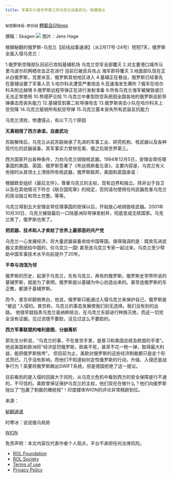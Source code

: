 ```yaml
---
title: 军事实力曾世界第三的乌克兰自废武功，惨遭侵占
---
```

`秘密翻译组-原创组` [轉載自GNews](https://gnews.org/zh-hans/2060509/)

撰稿：Skagen
![](https://assets.gnews.org/wp-content/uploads/2022/02/24016715-satireons.jpg)
图片：Jens Hage

根据秘翻的俄罗斯-乌克兰【前线战事速递】（从2月17号-24号）短短7天，俄罗斯全面入侵乌克兰：

1.俄罗斯空降部队目前已攻陷基辅机场 乌克兰空军全部覆灭
2.对主要港口城市马里乌波尔的两栖攻击正在进行 目前已被民兵攻占 海军即将覆灭
3.地面部队现在正从白俄罗斯，克里米亚，俄罗斯其他地区进入
4.基辅正在巷战，俄罗斯已经事先在基辅设置了军事人员
5.哈尔科夫遭受严重炮击
6.亚速海发生爆炸
7.俄军在哈尔科夫附近越境
8.俄罗斯远程导弹正在进行发射准备
9.所有乌克兰海军被摧毁或已无法正常使用
10.熬德萨沦陷
11.乌克兰中重型防空系统因全国各地的俄罗斯巡航导弹袭击而丧失能力
12.基辅受到第二轮导弹攻击
13.俄罗斯突击小队在哈尔科夫上空空降
14.乌克兰报销所有航空导弹
15.乌克兰基本丧失所有武装反抗能力

乌克兰溃败，惨遭侵占，有以下几个原因

**天真相信了西方承诺，自废武功**

苏联解体后，乌克兰从前苏联继承了先进的军事工业、研究机构、核武器以及各种现代化的武器装备，其军事实力曾排在美、俄之后居世界第三。

西方国家开出各种条件，力劝乌克兰销毁核武器。1994年12月5日，安理会常任理事国的美国、英国、俄罗斯签署了《布达佩斯备忘录》，主要内容是，乌克兰有义务按时从其领土上清除所有核武器，俄罗斯联邦，美国和英国承诺：

根据欧安组织《最后文件》，尊重乌克兰的主权，现有边界和独立。除非出于自卫以及在其他情况下符合《联合国宪章》的规定，否则请勿使用任何武器危害乌克兰的政治独立和领土完整。等等。

乌克兰得到五大安理会常任理事国的担保以后，开始放心地销毁核武器。2001年10月30日，乌克兰摧毁最后一口陆基洲际导弹发射井，彻底变成无核国家。乌克兰笑了，俄罗斯也笑了。

**把武器、技术和人才卖给了世界上最邪恶的共产党**

乌克兰一心发展经济，将大量武器装备卖给中国等国。值得强调的是：既卖先进武器又卖图纸给中国的，仅乌克兰一国! 甚至连乌克兰专家一起过来，乌克兰至少帮助中国军事技术水平向前提升了20年。

**不幸与流氓为邻**

俄罗斯的历史，起源于乌克兰，先有乌克兰，再有的俄罗斯。俄罗斯史学界所说的基辅罗斯，就是为了表明，俄罗斯是以基辅为中心创造出来的。甚至连俄罗斯的东正教，都源于基辅罗斯。

而今，普京却颠倒黑白，他说，俄罗斯只能通过入侵乌克兰来保护自己，俄罗斯是 “被迫 “入侵的。普京称，乌克兰的事态发展使我们别无选择。我们没有别的出路。 他很早就指责乌克兰是纳粹统治，在乌克兰东部进行种族灭绝，而这一切完全没有证据。见过流氓不要脸，没见过这么不要脸的。

**西方军事联盟的唯利是图**，**分崩离析**

郭先生分析说，“乌克兰的事，不在普京手里，是普习和美国总统及欧盟的手里”。他说美国和欧洲将“经济惩罚俄罗斯，欧美不死，甚至不花一枪一弹，取得最大利益，能把俄罗斯拖垮”。 但目前为止，美欧对俄罗斯的这些经济制裁都只是走个形式而已，几乎没有影响。而他们不知道如何定性俄罗斯的行动，升级、入侵还是战争行为？英要将俄罗斯踢出SWIFT系统，但是德国拒绝了这一提议。

目前看到的是入侵的回报大于风险，从乌克兰危机中看到西方的安全保障是行不通的，不可信的。美欧曾保证保护乌克兰的主权，他们现在在做什么？他们向俄罗斯抛出了“包裹了制裁的橄榄枝”！印度媒体WION的评论非常精辟到位。

来源：

[秘翻速递](https://gnews.org/zh-hans/2056878/)

时寒冰：说说俄乌局势

[WION](https://gettr.com/post/pwkf3ba7d4)





 

免责声明：本文内容仅代表作者个人观点，平台不承担任何法律风险。

- [ROL Foundation](https://rolfoundation.org/)
- [ROL Society](https://rolsociety.org/)
- [Terms of use](https://gnews.org/terms-of-use-3/)
- [Privacy Policy](https://gnews.org/privacy-policy/)
